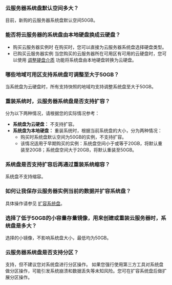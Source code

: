 ### 云服务器系统盘默认空间多大？
目前，新购的云服务器系统盘默认空间50GB。

### 能否将云服务器的系统盘由本地硬盘换成云硬盘？
- 购买云服务器实例时
在购买时，您可以直接为云服务器系统盘选择硬盘类型。
- 已购买云服务器实例
当您购买的云服务器所在可用区有可用的云硬盘时，您可以使用 [调整硬盘介质](https://intl.cloud.tencent.com/document/product/213/32365) 功能将系统盘由本地硬盘转换为云硬盘。

### 哪些地域可用区支持系统盘可调整至大于50GB？
当系统盘为云硬盘时，所有支持快照的地域均支持调整系统盘至大于50GB。

### 重装系统时，云服务器系统盘是否支持扩容？
分为以下两种情况，请根据您的实际情况参考：
- **系统盘为云硬盘：**
 不支持扩容。
- **系统盘为本地硬盘：**
  重装系统时，根据当前系统盘的大小，分为两种情况：
  - 购买时系统盘默认空间为50GB的实例，不支持扩容。
  - 该情况适用于早期购买的实例：系统盘空间小于或等于20GB，将默认重装至20GB；系统盘空间大于20GB，将默认重装至50GB。

### 系统盘是否支持扩容后再通过重装系统缩容？
系统盘不支持缩容。

### 如何让我保存云服务器实例当前的数据并扩容系统盘？
具体操作请参见 [扩容系统盘](https://intl.cloud.tencent.com/document/product/213/32377)。

### 选择了低于50GB的小容量存量镜像，用来创建或重装云服务器时，系统盘是多大？
选择的小镜像，不影响系统盘大小，最低均为50GB。

### 云服务器系统盘是否支持分区？

支持，但不建议您对系统盘进行分区操作。
如果您强行使用第三方工具对系统盘做分区操作，可能引发系统崩溃和数据丢失等未知风险。您可在扩容系统盘后做扩展分区操作。
